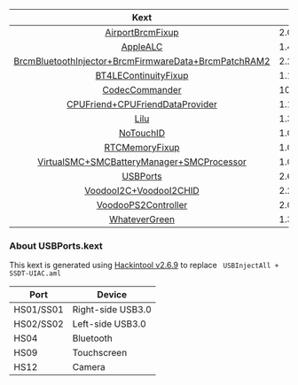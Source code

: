 |                             Kext                             | Version        |
| :----------------------------------------------------------: | -------------- |
| [AirportBrcmFixup](https://github.com/acidanthera/AirportBrcmFixup) | 2.0.3          |
|     [AppleALC](https://github.com/acidanthera/AppleALC)      | 1.4.0          |
| [BrcmBluetoothInjector+BrcmFirmwareData+BrcmPatchRAM2](https://github.com/headkaze/OS-X-BrcmPatchRAM/releases) | 2.2.12         |
| [BT4LEContinuityFixup](https://github.com/acidanthera/BT4LEContinuityFixup) | 1.1.4          |
| [CodecCommander](https://bitbucket.org/RehabMan/os-x-eapd-codec-commander/downloads/) | 1003(Modified) |
| [CPUFriend+CPUFriendDataProvider](https://github.com/acidanthera/CPUFriend) | 1.1.9          |
| [Lilu](https://github.com/acidanthera/Lilu/releases/latest)  | 1.3.8          |
| [NoTouchID](https://github.com/al3xtjames/NoTouchID/releases) | 1.0.2          |
| [RTCMemoryFixup](https://github.com/acidanthera/RTCMemoryFixup/releases) | 1.0.4          |
| [VirtualSMC+SMCBatteryManager+SMCProcessor](https://github.com/acidanthera/VirtualSMC) | 1.0.7          |
| [USBPorts](https://www.tonymacx86.com/threads/release-intel-fb-patcher-v1-4-5.254559/) | 2.6.9          |
| [VoodooI2C+VoodooI2CHID](https://github.com/alexandred/VoodooI2C) | 2.2            |
| [VoodooPS2Controller](https://github.com/acidanthera/VoodooPS2/releases) | 2.0.2          |
| [WhateverGreen](https://github.com/acidanthera/WhateverGreen) | 1.3.1          |

### About USBPorts.kext

This kext is generated using [Hackintool v2.6.9](https://www.tonymacx86.com/threads/release-hackintool-v2-6-9.254559/) to replace ` USBInjectAll + SSDT-UIAC.aml`

| Port      | Device            |
| --------- | ----------------- |
| HS01/SS01 | Right-side USB3.0 |
| HS02/SS02 | Left-side USB3.0  |
| HS04      | Bluetooth         |
| HS09      | Touchscreen       |
| HS12      | Camera            |

